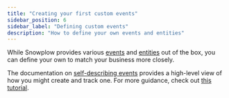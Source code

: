 ```yaml
---
title: "Creating your first custom events"
sidebar_position: 6
sidebar_label: "Defining custom events"
description: "How to define your own events and entities"
---
```


While Snowplow provides various [events](/docs/understanding-your-pipeline/events/index.md) and [entities](/docs/understanding-your-pipeline/entities/index.md) out of the box, you can define your own to match your business more closely.

The documentation on [self-describing events](/docs/understanding-your-pipeline/events/index.md#self-describing-events) provides a high-level view of how you might create and track one. For more guidance, check out [this tutorial](/docs/recipes/recipe-basic-tracking-design/index.md).
